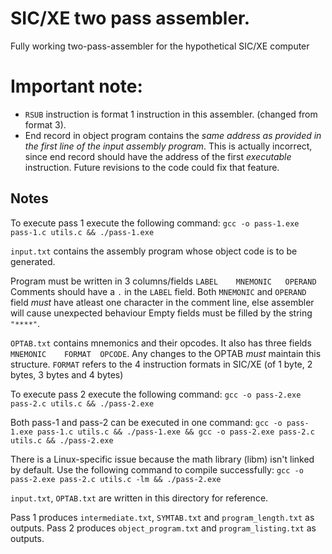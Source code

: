 # SIC/XE two pass assembler.

Fully working two-pass-assembler for the hypothetical SIC/XE computer

# Important note:

- `RSUB` instruction is format 1 instruction in this assembler. (changed from format 3).
- End record in object program contains the _same address as provided in the first line of the input assembly program_. This is actually incorrect, since end record should have the address of the first _executable_ instruction. Future revisions to the code could fix that feature.

## Notes

To execute pass 1 execute the following command:
`gcc -o pass-1.exe pass-1.c utils.c && ./pass-1.exe`

`input.txt` contains the assembly program whose object code is to be generated.

Program must be written in 3 columns/fields `LABEL    MNEMONIC   OPERAND`
Comments should have a `.` in the `LABEL` field. Both `MNEMONIC` and `OPERAND` field _must_ have atleast one character in the comment line, else assembler will cause unexpected behaviour
Empty fields must be filled by the string `"****"`.

`OPTAB.txt` contains mnemonics and their opcodes. It also has three fields `MNEMONIC    FORMAT  OPCODE`. Any changes to the OPTAB _must_ maintain this structure. `FORMAT` refers to the 4 instruction formats in SIC/XE (of 1 byte, 2 bytes, 3 bytes and 4 bytes)

To execute pass 2 execute the following command:
`gcc -o pass-2.exe pass-2.c utils.c && ./pass-2.exe`

Both pass-1 and pass-2 can be executed in one command:
`gcc -o pass-1.exe pass-1.c utils.c && ./pass-1.exe && gcc -o pass-2.exe pass-2.c utils.c && ./pass-2.exe`

There is a Linux-specific issue because the math library (libm) isn't linked by default. Use the following command to compile successfully:
`gcc -o pass-2.exe pass-2.c utils.c -lm && ./pass-2.exe`


`input.txt`, `OPTAB.txt` are written in this directory for reference.

Pass 1 produces `intermediate.txt`, `SYMTAB.txt` and `program_length.txt` as outputs.
Pass 2 produces `object_program.txt` and `program_listing.txt` as outputs.
